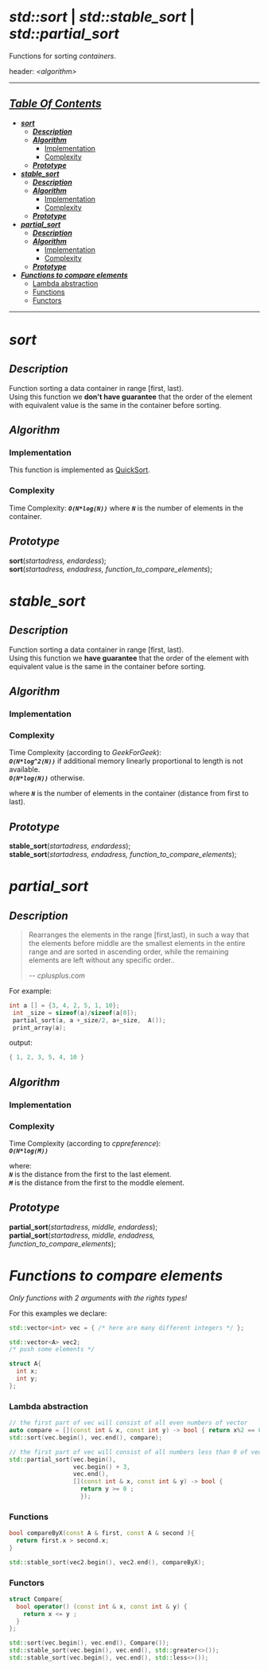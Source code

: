 # ___std::sort___ |  ___std::stable_sort___  |  ___std::partial_sort___
Functions for sorting _containers_.  
  
header: *\<algorithm>*

---  
## *[Table Of Contents](#table-of-contents)*
  - *__[sort](#sort)__*  
     - *__[Description](#description)__*
     - *__[Algorithm](#algorithm)__*  
        - [Implementation](#implementation)  
        - [Complexity](#complexity)   
     - *__[Prototype](#prototype)__*  
  - *__[stable_sort](#stable_sort)__*  
     - *__[Description](#description)__*
     - *__[Algorithm](#algorithm)__*  
        - [Implementation](#implementation)  
        - [Complexity](#complexity)   
     - *__[Prototype](#prototype)__*  
  - *__[partial_sort](#partial_sort)__*  
     - *__[Description](#description)__*
     - *__[Algorithm](#algorithm)__*  
        - [Implementation](#implementation)  
        - [Complexity](#complexity)   
     - *__[Prototype](#prototype)__*  
   - *__[Functions to compare elements](#functions-to-compare-elements)__*   
      - [Lambda abstraction](#lambda-abstraction)        
      - [Functions](#functions)  
      - [Functors](#functors)  
   
---  
# ___sort___
## ___Description___
Function sorting a data container in range \[first, last\).   
Using this function we **don't have guarantee** that the order of the element with equivalent value is the same in the container before sorting.
## ___Algorithm___

### Implementation
This function is implemented as [QuickSort](https://www.geeksforgeeks.org/quick-sort/).  

### Complexity
Time Complexity: *__`O(N*log(N))`__* where *__`N`__* is the number of elements in the container.

## ___Prototype___  

**sort**(*startadress, endardess*);  
**sort**(*startadress, endadress, function_to_compare_elements*);  

# ___stable_sort___
## ___Description___
Function sorting a data container in range \[first, last\).   
Using this function we **have guarantee** that the order of the element with equivalent value is the same in the container before sorting.
## ___Algorithm___

### Implementation

### Complexity
Time Complexity (according to *GeekForGeek*):  
*__`O(N*log^2(N))`__* if additional memory linearly proportional to length is not available.  
*__`O(N*log(N))`__* otherwise. 
  
where *__`N`__* is the number of elements in the container (distance from first to last).

## ___Prototype___  

**stable_sort**(*startadress, endardess*);  
**stable_sort**(*startadress, endadress, function_to_compare_elements*);  


# ___partial_sort___
## ___Description___  
  
> Rearranges the elements in the range \[first,last), 
> in such a way that the elements before middle 
> are the smallest elements in the entire range and 
> are sorted in ascending order, while the remaining elements 
> are left without any specific order..
>
> -- <cite>cplusplus.com</cite>  

For example:
```cpp
int a [] = {3, 4, 2, 5, 1, 10};
 int _size = sizeof(a)/sizeof(a[0]);
 partial_sort(a, a +_size/2, a+_size,  A());
 print_array(a);
```
output:  
```cpp
{ 1, 2, 3, 5, 4, 10 }
```
## ___Algorithm___

### Implementation

### Complexity
Time Complexity (according to *cppreference*):   
*__`O(N*log(M))`__* 
  
where:  
*__`N`__* is the distance from the first to the last element.  
*__`M`__* is the distance from the first to the moddle element.  

## ___Prototype___  

**partial_sort**(*startadress, middle, endardess*);  
**partial_sort**(*startadress, middle, endadress, function_to_compare_elements*);  

# ___Functions to compare elements___  

_Only functions with 2 arguments with the rights types!_  

For this examples we declare:  
```cpp
std::vector<int> vec = { /* here are many different integers */ };
```  
```cpp
std::vector<A> vec2;
/* push some elements */
```   
```cpp
struct A{
  int x;
  int y;
};
```
### Lambda abstraction  
```cpp
// the first part of vec will consist of all even numbers of vector
auto compare = [](const int & x, const int y) -> bool { return x%2 == 0; }
std::sort(vec.begin(), vec.end(), compare);
```
```cpp
// the first part of vec will consist of all numbers less than 0 of vector
std::partial_sort(vec.begin(), 
                  vec.begin() + 3, 
                  vec.end(), 
                  [](const int & x, const int & y) -> bool { 
                    return y >= 0 ; 
                    });
```
### Functions
```cpp
bool compareByX(const A & first, const A & second ){
  return first.x > second.x;
}

std::stable_sort(vec2.begin(), vec2.end(), compareByX);
```
### Functors  
```cpp
struct Compare{
  bool operator() (const int & x, const int & y) {
    return x <= y ;
  }
};

std::sort(vec.begin(), vec.end(), Compare());
std::stable_sort(vec.begin(), vec.end(), std::greater<>());
std::stable_sort(vec.begin(), vec.end(), std::less<>());
```
